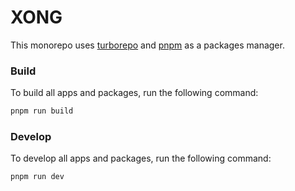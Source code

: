 # XONG

This monorepo uses [turborepo](https://turborepo.org/) and [pnpm](https://pnpm.io) as a packages manager.

### Build

To build all apps and packages, run the following command:

```sh
pnpm run build
```

### Develop

To develop all apps and packages, run the following command:

```sh
pnpm run dev
```
